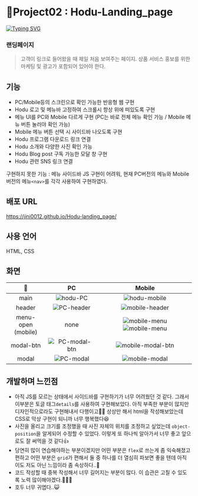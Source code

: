 # 📝Project02 : Hodu-Landing_page
[![Typing SVG](https://readme-typing-svg.demolab.com?font=Fira+Code&pause=1000&color=5685F7&repeat=false&width=435&lines=Project02+%3A+Hodu+%EB%9E%9C%EB%94%A9+%ED%8E%98%EC%9D%B4%EC%A7%80)](https://git.io/typing-svg)

### 랜딩페이지
> 고객이 링크로 들어왔을 때 제일 처음 보여주는 페이지. 상품 서비스 홍보를 위한 마케팅 및 광고가 포함되어 있어야 한다.

## 기능
- PC/Mobile등의 스크린으로 확인 가능한 반응형 웹 구현
- Hodu 로고 및 메뉴바 고정하여 스크롤시 항상 위에 떠있도록 구현
- 메뉴 UI를 PC와 Mobile 다르게 구현 (PC는 바로 전체 메뉴 확인 가능 / Mobile 메뉴 버튼 눌러야 확인 가능)
- Mobile 메뉴 버튼 선택 시 사이드바 나오도록 구현
- Hodu 프로그램 다운로드 링크 연결
- Hodu 소개와 다양한 사진 확인 가능
- Hodu Blog post 구독 가능한 모달 창 구현
- Hodu 관련 SNS 링크 연결

구현하지 못한 기능 : 메뉴 사이드바 JS 구현이 어려워, 현재 PC버전의 메뉴와 Mobile 버전의 메뉴```<nav>```를 각각 사용하여 구현하였다.
  ## 배포 URL
https://jini0012.github.io/Hodu-landing_page/
  ## 사용 언어
  HTML, CSS

  ## 화면
  |📝|PC|Mobile|
  |:--:|:--:|:--:|
  |main|![hodu-PC](https://github.com/user-attachments/assets/82a71cb9-7e20-4ed7-881b-22971bb51535)|![hodu-mobile](https://github.com/user-attachments/assets/1c0e2f0d-2a57-40ff-bb10-5ae4984d586d)|
  |header|![PC-header](https://github.com/user-attachments/assets/863713ca-8039-401b-ae7e-42627f320aaf)|![mobile-header](https://github.com/user-attachments/assets/114e2cf0-66fd-471e-8b96-225f69de77c5)|
  |menu-open<br>(mobile)|none|![mobile-menu](https://github.com/user-attachments/assets/0dd25497-5ef9-4200-9155-a873248750f6) ![mobile-menu](https://github.com/user-attachments/assets/a2713fa6-5624-4f49-8f5b-df4449051d2d)|
  |modal-btn|![PC-modal-btn](https://github.com/user-attachments/assets/f149025e-ac19-458c-a827-d3d31564f6c1)|![mobile-modal-btn](https://github.com/user-attachments/assets/6223f6c3-43d5-493d-a4a8-3b8922f766b4)|
  |modal|![PC-modal](https://github.com/user-attachments/assets/763ce59a-0fb3-4c77-afea-4f674602ee34)|![mobile-modal](https://github.com/user-attachments/assets/4c628286-3ce6-45c7-8556-e1c0dfa7f430)|

  ## 개발하며 느낀점
  - 아직 JS를 모르는 상태에서 사이드바를 구현하기가 너무 어려웠던 것 같다. 그래서 이부분은 토글 태그```details```를 사용하여 구현해보았다. 아직 부족한 부분이 많지만 디자인적으로라도 구현해내서 다행이고🥹🙏 상상만 해서 html을 작성해보았는데 CSS로 막상 구현이 되니까 너무 행복했다😆
  - 사진을 올리고 크기를 조정했을 때 사진 자체의 위치를 조정하고 싶었는데  ```object-position```을 알게되어 수정할 수 있었다. 이렇게 또 하나씩 알아가서 너무 좋고 앞으로도 잘 써먹을 것 같다👍
  - 당연히 많이 연습해야하는 부분이겠지만 어떤 부분은 ```flex```로 쓰는게 좀 익숙해졌고 편하고 어떤 부분은 ```grid```가 편해서 둘 중 하나를 더 열심히 파보면 좋을 텐데 아직 이도 저도 아닌 느낌이라 좀 속상하다..🥹
  - 코드 작성할 때 중복 작성해서 너무 길어지는 부분이 많다. 이 습관은 고칠 수 있도록 노력 많이해야겠다.🥲😤💪
  - 호두 너무 귀엽다..😺
